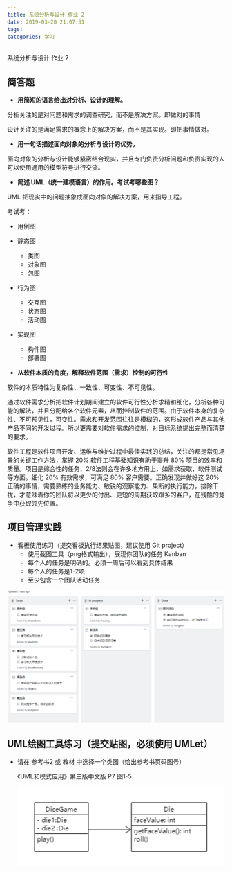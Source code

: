 ```yaml
---
title: 系统分析与设计 作业 2
date: 2019-03-20 21:07:31
tags: 
categories: 学习
---
```

系统分析与设计 作业 2
<!-- more --> 


## 简答题

- **用简短的语言给出对分析、设计的理解。**

分析关注的是对问题和需求的调查研究，而不是解决方案。即做对的事情

设计关注的是满足需求的概念上的解决方案，而不是其实现。即把事情做对。

- **用一句话描述面向对象的分析与设计的优势。**

面向对象的分析与设计能够紧密结合现实，并且专门负责分析问题和负责实现的人可以使用通用的模型符号进行交流。

- **简述 UML（统一建模语言）的作用。考试考哪些图？**

UML 把现实中的问题抽象成面向对象的解决方案，用来指导工程。

考试考：

- 用例图

- 静态图

  - 类图
  - 对象图
  - 包图

- 行为图

  - 交互图
  - 状态图
  - 活动图

- 实现图

  - 构件图
  - 部署图

  

- **从软件本质的角度，解释软件范围（需求）控制的可行性**

软件的本质特性为复杂性、一致性、可变性、不可见性。

通过软件需求分析把软件计划期间建立的软件可行性分析求精和细化，分析各种可能的解法，并且分配给各个软件元素，从而控制软件的范围。由于软件本身的复杂性、不可预见性，可变性。需求和开发范围往往是模糊的，这形成软件产品与其他产品不同的开发过程。所以更需要对软件需求的控制，对目标系统提出完整而清楚的要求。

软件工程是软件项目开发、运维与维护过程中最佳实践的总结，关注的都是常见场景的关键工作方法，掌握 20% 软件工程基础知识有助于提升 80% 项目的效率和质量。项目是综合性的任务，2/8法则会在许多地方用上，如需求获取，软件测试等方面。细化 20% 有效需求，可满足 80% 客户需要。正确发现并做好这 20% 正确的事情，需要熟练的业务能力、敏锐的观察能力、果断的执行能力，排除干扰，才意味着你的团队将以更少的付出、更短的周期获取跟多的客户，在残酷的竞争中获取领先位置。

## 项目管理实践

- 看板使用练习（提交看板执行结果贴图，建议使用 Git project）
  - 使用截图工具（png格式输出），展现你团队的任务 Kanban
  - 每个人的任务是明确的。必须一周后可以看到具体结果
  - 每个人的任务是1-2项
  - 至少包含一个团队活动任务



![pic](./pics/swad-1.png)

## UML绘图工具练习（提交贴图，必须使用 UMLet）

- 请在 参考书2 或 教材 中选择一个类图（给出参考书页码图号）

  《UML和模式应用》第三版中文版 P7 图1-5

  ![pcs](./pics/swad-2.png)

  

  